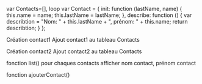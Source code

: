 var Contacts=[], loop
var Contact = {
        init: function (lastName, name) {
            this.name = name;
            this.lastName = lastName;
        },
        describe: function () {
            var describtion = "Nom: " + this.lastName + ", prénom: " + this.name;
            return describtion;
        }
    };

Création contact1
Ajout contact1 au tableau Contacts

Création contact2
Ajout contact2 au tableau Contacts


fonction list()
    pour chaques contacts afficher nom contact, prénom contact

fonction ajouterContact()


